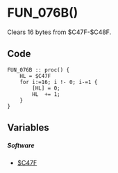# FUN_076B()
Clears 16 bytes from \$C47F-\$C48F.

## Code
```
FUN_076B :: proc() {
	HL = $C47F
	for i:=16; i !- 0; i-=1 {
		[HL] = 0;
		HL  += 1;
	}
}
```
## Variables
##### Software
- [$C47F](variables/software/C47F.md)